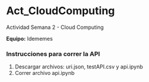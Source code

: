 # Act_CloudComputing
Actividad Semana 2 - Cloud Computing

**Equipo:** Idememes

### Instrucciones para correr la API

1. Descargar archivos: uri.json, testAPI.csv y api.ipynb
3. Correr archivo api.ipynb
